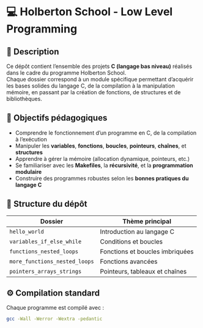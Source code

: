 # 💻 Holberton School - Low Level Programming

## 📘 Description  
Ce dépôt contient l’ensemble des projets **C (langage bas niveau)** réalisés dans le cadre du programme Holberton School.  
Chaque dossier correspond à un module spécifique permettant d’acquérir les bases solides du langage C, de la compilation à la manipulation mémoire, en passant par la création de fonctions, de structures et de bibliothèques.

## 🎯 Objectifs pédagogiques  
- Comprendre le fonctionnement d’un programme en C, de la compilation à l’exécution  
- Manipuler les **variables**, **fonctions**, **boucles**, **pointeurs**, **chaînes**, et **structures**  
- Apprendre à gérer la mémoire (allocation dynamique, pointeurs, etc.)  
- Se familiariser avec les **Makefiles**, la **récursivité**, et la **programmation modulaire**  
- Construire des programmes robustes selon les **bonnes pratiques du langage C**

## 🧱 Structure du dépôt  

| Dossier | Thème principal |
|----------|----------------|
| `hello_world` | Introduction au langage C |
| `variables_if_else_while` | Conditions et boucles |
| `functions_nested_loops` | Fonctions et boucles imbriquées |
| `more_functions_nested_loops` | Fonctions avancées |
| `pointers_arrays_strings` | Pointeurs, tableaux et chaînes |

## ⚙️ Compilation standard  
Chaque programme est compilé avec :  
```bash
gcc -Wall -Werror -Wextra -pedantic
```
